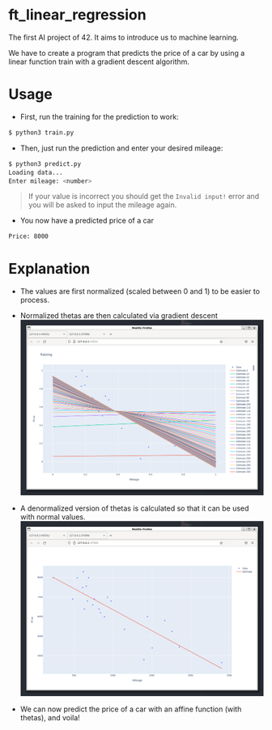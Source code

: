 # ft_linear_regression

The first AI project of 42. It aims to introduce us to machine learning.

We have to create a program that predicts the price of a car by using a linear function train with a gradient descent algorithm.

# Usage

- First, run the training for the prediction to work:
```bash
$ python3 train.py
```

- Then, just run the prediction and enter your desired mileage:
```bash
$ python3 predict.py
Loading data...
Enter mileage: <number>
```
> If your value is incorrect you should get the `Invalid input!` error and you will be asked to input the mileage again.


- You now have a predicted price of a car
```bash
Price: 8000
```

# Explanation
- The values are first normalized (scaled between 0 and 1) to be easier to process.
- Normalized thetas are then calculated via gradient descent
![Training](/images/training.png)

- A denormalized version of thetas is calculated so that it can be used with normal values.
![Data](/images/data.png)

- We can now predict the price of a car with an affine function (with thetas), and voila!
